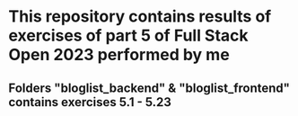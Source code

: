 # This repository contains results of exercises of part 5 of Full Stack Open 2023 performed by me

## Folders "bloglist_backend" & "bloglist_frontend" contains exercises 5.1 - 5.23
